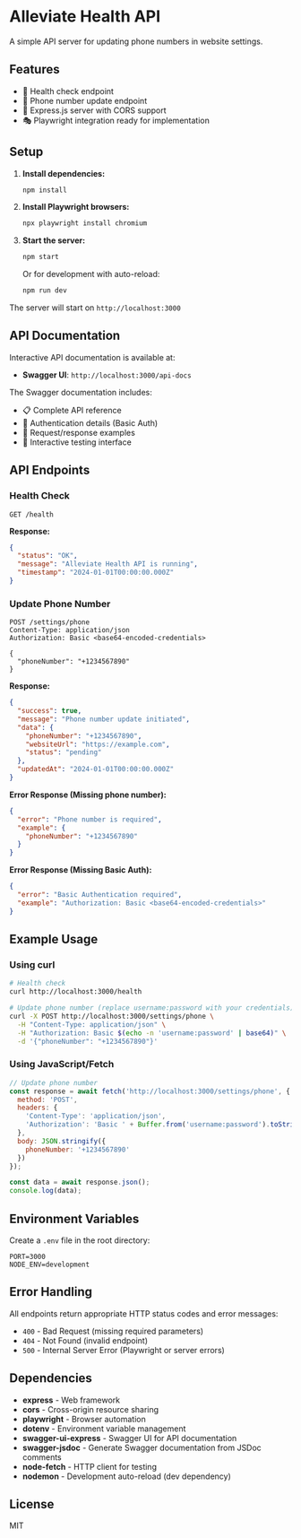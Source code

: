 # Alleviate Health API

A simple API server for updating phone numbers in website settings.

## Features

- 🏥 Health check endpoint
- 📱 Phone number update endpoint
- 🚀 Express.js server with CORS support
- 🎭 Playwright integration ready for implementation

## Setup

1. **Install dependencies:**
   ```bash
   npm install
   ```

2. **Install Playwright browsers:**
   ```bash
   npx playwright install chromium
   ```

3. **Start the server:**
   ```bash
   npm start
   ```
   
   Or for development with auto-reload:
   ```bash
   npm run dev
   ```

The server will start on `http://localhost:3000`

## API Documentation

Interactive API documentation is available at:
- **Swagger UI**: `http://localhost:3000/api-docs`

The Swagger documentation includes:
- 📋 Complete API reference
- 🔐 Authentication details (Basic Auth)
- 📝 Request/response examples
- 🧪 Interactive testing interface

## API Endpoints

### Health Check
```http
GET /health
```

**Response:**
```json
{
  "status": "OK",
  "message": "Alleviate Health API is running",
  "timestamp": "2024-01-01T00:00:00.000Z"
}
```

### Update Phone Number
```http
POST /settings/phone
Content-Type: application/json
Authorization: Basic <base64-encoded-credentials>

{
  "phoneNumber": "+1234567890"
}
```

**Response:**
```json
{
  "success": true,
  "message": "Phone number update initiated",
  "data": {
    "phoneNumber": "+1234567890",
    "websiteUrl": "https://example.com",
    "status": "pending"
  },
  "updatedAt": "2024-01-01T00:00:00.000Z"
}
```

**Error Response (Missing phone number):**
```json
{
  "error": "Phone number is required",
  "example": {
    "phoneNumber": "+1234567890"
  }
}
```

**Error Response (Missing Basic Auth):**
```json
{
  "error": "Basic Authentication required",
  "example": "Authorization: Basic <base64-encoded-credentials>"
}
```

## Example Usage

### Using curl

```bash
# Health check
curl http://localhost:3000/health

# Update phone number (replace username:password with your credentials)
curl -X POST http://localhost:3000/settings/phone \
  -H "Content-Type: application/json" \
  -H "Authorization: Basic $(echo -n 'username:password' | base64)" \
  -d '{"phoneNumber": "+1234567890"}'
```

### Using JavaScript/Fetch

```javascript
// Update phone number
const response = await fetch('http://localhost:3000/settings/phone', {
  method: 'POST',
  headers: {
    'Content-Type': 'application/json',
    'Authorization': 'Basic ' + Buffer.from('username:password').toString('base64')
  },
  body: JSON.stringify({
    phoneNumber: '+1234567890'
  })
});

const data = await response.json();
console.log(data);
```

## Environment Variables

Create a `.env` file in the root directory:

```
PORT=3000
NODE_ENV=development
```

## Error Handling

All endpoints return appropriate HTTP status codes and error messages:

- `400` - Bad Request (missing required parameters)
- `404` - Not Found (invalid endpoint)
- `500` - Internal Server Error (Playwright or server errors)

## Dependencies

- **express** - Web framework
- **cors** - Cross-origin resource sharing
- **playwright** - Browser automation
- **dotenv** - Environment variable management
- **swagger-ui-express** - Swagger UI for API documentation
- **swagger-jsdoc** - Generate Swagger documentation from JSDoc comments
- **node-fetch** - HTTP client for testing
- **nodemon** - Development auto-reload (dev dependency)

## License

MIT

